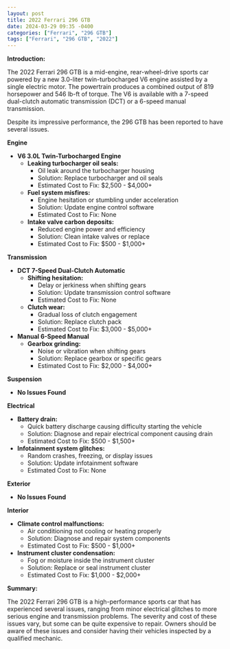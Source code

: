 ```yaml
---
layout: post
title: 2022 Ferrari 296 GTB
date: 2024-03-29 09:35 -0400
categories: ["Ferrari", "296 GTB"]
tags: ["Ferrari", "296 GTB", "2022"]
---
```

**Introduction:**

The 2022 Ferrari 296 GTB is a mid-engine, rear-wheel-drive sports car powered by a new 3.0-liter twin-turbocharged V6 engine assisted by a single electric motor. The powertrain produces a combined output of 819 horsepower and 546 lb-ft of torque. The V6 is available with a 7-speed dual-clutch automatic transmission (DCT) or a 6-speed manual transmission.

Despite its impressive performance, the 296 GTB has been reported to have several issues.

**Engine**

* **V6 3.0L Twin-Turbocharged Engine**
    * **Leaking turbocharger oil seals:**
        * Oil leak around the turbocharger housing
        * Solution: Replace turbocharger and oil seals
        * Estimated Cost to Fix: $2,500 - $4,000+
    * **Fuel system misfires:**
        * Engine hesitation or stumbling under acceleration
        * Solution: Update engine control software
        * Estimated Cost to Fix: None
    * **Intake valve carbon deposits:**
        * Reduced engine power and efficiency
        * Solution: Clean intake valves or replace
        * Estimated Cost to Fix: $500 - $1,000+

**Transmission**

* **DCT 7-Speed Dual-Clutch Automatic**
    * **Shifting hesitation:**
        * Delay or jerkiness when shifting gears
        * Solution: Update transmission control software
        * Estimated Cost to Fix: None
    * **Clutch wear:**
        * Gradual loss of clutch engagement
        * Solution: Replace clutch pack
        * Estimated Cost to Fix: $3,000 - $5,000+
* **Manual 6-Speed Manual**
    * **Gearbox grinding:**
        * Noise or vibration when shifting gears
        * Solution: Replace gearbox or specific gears
        * Estimated Cost to Fix: $2,000 - $4,000+

**Suspension**

* **No Issues Found**

**Electrical**

* **Battery drain:**
    * Quick battery discharge causing difficulty starting the vehicle
    * Solution: Diagnose and repair electrical component causing drain
    * Estimated Cost to Fix: $500 - $1,500+
* **Infotainment system glitches:**
    * Random crashes, freezing, or display issues
    * Solution: Update infotainment software
    * Estimated Cost to Fix: None

**Exterior**

* **No Issues Found**

**Interior**

* **Climate control malfunctions:**
    * Air conditioning not cooling or heating properly
    * Solution: Diagnose and repair system components
    * Estimated Cost to Fix: $500 - $1,000+
* **Instrument cluster condensation:**
    * Fog or moisture inside the instrument cluster
    * Solution: Replace or seal instrument cluster
    * Estimated Cost to Fix: $1,000 - $2,000+

**Summary:**

The 2022 Ferrari 296 GTB is a high-performance sports car that has experienced several issues, ranging from minor electrical glitches to more serious engine and transmission problems. The severity and cost of these issues vary, but some can be quite expensive to repair. Owners should be aware of these issues and consider having their vehicles inspected by a qualified mechanic.
